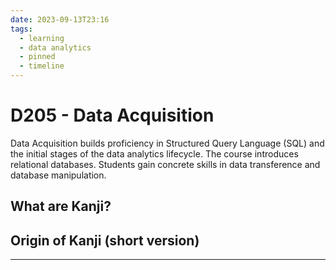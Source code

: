 ```yaml
---
date: 2023-09-13T23:16
tags:
  - learning
  - data analytics
  - pinned
  - timeline
---
```


# D205 - Data Acquisition

Data Acquisition builds proficiency in Structured Query Language (SQL) and the initial stages of the data analytics lifecycle. 
The course introduces relational databases. Students gain concrete skills in data transference and database manipulation.

## What are Kanji?



## Origin of Kanji (short version)



<hr />

